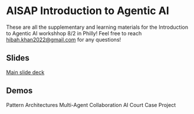 # AISAP Introduction to Agentic AI
These are all the supplementary and learning materials for the Introduction to Agentic AI workshhop 8/2 in Philly! Feel free to reach hibah.khan2022@gmail.com for any questions!

## Slides
[Main slide deck]

[Main slide deck]: https://github.com/hibahkhan2022-rgb/AISAPIntroductiontoAgenticAI/blob/main/AgenticAIPresentationSlides.pdf


## Demos
Pattern Architectures
Multi-Agent Collaboration AI Court Case Project


